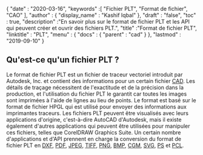 {
  "date" : "2020-03-16",
  "keywords" :[ "Fichier PLT", "Format de fichier", "CAO" ],
  "author" : {
    "display_name" : "Kashif Iqbal"
},
  "draft" : "false",
  "toc" : true,
  "description" :"En savoir plus sur le format de fichier PLT et les API qui peuvent créer et ouvrir des fichiers PLT.",
  "title" :"Format de fichier PLT",
  "linktitle" : "PLT",
  "menu" : {
    "docs" : {
      "parent" : "cad"
}
},
  "lastmod" : "2019-09-10"
}

## Qu'est-ce qu'un fichier PLT ?

Le format de fichier PLT est un fichier de traceur vectoriel introduit par Autodesk, Inc. et contient des informations pour un certain fichier [CAD](/fr/cad/). Les détails de traçage nécessitent de l'exactitude et de la précision dans la production, et l'utilisation du fichier PLT le garantit car toutes les images sont imprimées à l'aide de lignes au lieu de points. Le format est basé sur le format de fichier HPGL qui est utilisé pour envoyer des informations aux imprimantes traceurs. Les fichiers PLT peuvent être visualisés avec leurs applications d'origine, c'est-à-dire AutoCAD d'Autodesk, mais il existe également d'autres applications qui peuvent être utilisées pour manipuler ces fichiers, telles que CorelDRAW Graphics Suite. Un certain nombre d'applications et d'API prennent en charge la conversion du format de fichier PLT en [DXF](/fr/cad/dxf/), [PDF](/fr/pdf/), [JPEG](/fr/image/jpeg/), [TIFF](/fr/image/tiff/), [PNG](/fr/image/png/), [BMP](/fr/image/bmp/), [CGM](/fr/page-description-language/cgm/), [SVG](/fr/page-description-language/svg/), [PS](/fr/page-description-language/ps/) et [PCL](/fr/page-description-language/pcl/).

